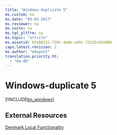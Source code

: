 ```yaml
---
title: "Windows-duplicate 5"
ms.custom: na
ms.date: "03-03-2017"
ms.reviewer: na
ms.suite: na
ms.tgt_pltfrm: na
ms.topic: "article"
ms.assetid: bfa08231-739c-4a8e-a49c-7312bc61b8bb
caps.latest.revision: 2
ms.author: "edupont"
translation.priority.ht: 
  - "da-dk"
---
```

# Windows-duplicate 5
[!INCLUDE[bn_windows](../../LocalFunctionalityForMicrosoftDynamicsNav2016/Australia/includes/bn_windows_md.md)]  
  
## External Resources  
 [Denmark Local Functionality](../../LocalFunctionalityForMicrosoftDynamicsNav2016/Denmark/denmark-local-functionality.md)